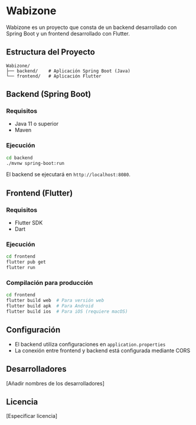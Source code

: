 # Wabizone

Wabizone es un proyecto que consta de un backend desarrollado con Spring Boot y un frontend desarrollado con Flutter.

## Estructura del Proyecto

```
Wabizone/
├── backend/    # Aplicación Spring Boot (Java)
└── frontend/   # Aplicación Flutter
```

## Backend (Spring Boot)

### Requisitos
- Java 11 o superior
- Maven

### Ejecución

```bash
cd backend
./mvnw spring-boot:run
```

El backend se ejecutará en `http://localhost:8080`.

## Frontend (Flutter)

### Requisitos
- Flutter SDK
- Dart

### Ejecución

```bash
cd frontend
flutter pub get
flutter run
```

### Compilación para producción

```bash
cd frontend
flutter build web  # Para versión web
flutter build apk  # Para Android
flutter build ios  # Para iOS (requiere macOS)
```

## Configuración

- El backend utiliza configuraciones en `application.properties`
- La conexión entre frontend y backend está configurada mediante CORS

## Desarrolladores

[Añadir nombres de los desarrolladores]

## Licencia

[Especificar licencia] 